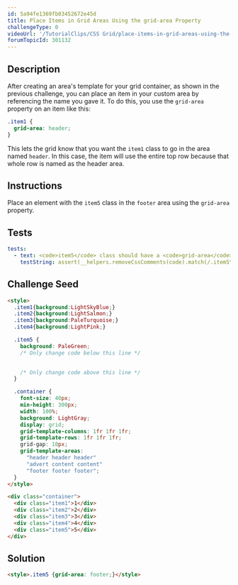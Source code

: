 ```yaml
---
id: 5a94fe1369fb03452672e45d
title: Place Items in Grid Areas Using the grid-area Property
challengeType: 0
videoUrl: '/TutorialClips/CSS Grid/place-items-in-grid-areas-using-the-grid-area-property.webm'
forumTopicId: 301132
---
```


## Description
<section id='description'>
After creating an area's template for your grid container, as shown in the previous challenge, you can place an item in your custom area by referencing the name you gave it. To do this, you use the <code>grid-area</code> property on an item like this:

```css
.item1 {
  grid-area: header;
}
```

This lets the grid know that you want the <code>item1</code> class to go in the area named <code>header</code>. In this case, the item will use the entire top row because that whole row is named as the header area.
</section>

## Instructions
<section id='instructions'>
Place an element with the <code>item5</code> class in the <code>footer</code> area using the <code>grid-area</code> property.
</section>

## Tests
<section id='tests'>

```yml
tests:
  - text: <code>item5</code> class should have a <code>grid-area</code> property that has the value of <code>footer</code>.
    testString: assert(__helpers.removeCssComments(code).match(/.item5\s*?{[\s\S]*grid-area\s*?:\s*?footer\s*?;[\s\S]*}/gi));

```

</section>

## Challenge Seed
<section id='challengeSeed'>

<div id='html-seed'>

```html
<style>
  .item1{background:LightSkyBlue;}
  .item2{background:LightSalmon;}
  .item3{background:PaleTurquoise;}
  .item4{background:LightPink;}

  .item5 {
    background: PaleGreen;
    /* Only change code below this line */

    
    /* Only change code above this line */
  }

  .container {
    font-size: 40px;
    min-height: 300px;
    width: 100%;
    background: LightGray;
    display: grid;
    grid-template-columns: 1fr 1fr 1fr;
    grid-template-rows: 1fr 1fr 1fr;
    grid-gap: 10px;
    grid-template-areas:
      "header header header"
      "advert content content"
      "footer footer footer";
  }
</style>

<div class="container">
  <div class="item1">1</div>
  <div class="item2">2</div>
  <div class="item3">3</div>
  <div class="item4">4</div>
  <div class="item5">5</div>
</div>
```

</div>



</section>

## Solution
<section id='solution'>


```html
<style>.item5 {grid-area: footer;}</style>
```

</section>

